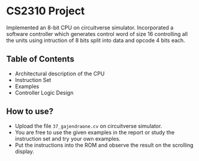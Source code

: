 # CS2310 Project

Implemented an 8-bit CPU on circuitverse simulator. Incorporated a software controller which generates control word of size 16 controlling all the units using intruction of 8 bits split into data and opcode 4 bits each.

## Table of Contents

- Architectural description of the CPU
- Instruction Set
- Examples
- Controller Logic Design

## How to use?

- Upload the file `37_gajendraone.cv` on circuitverse simulator.
- You are free to use the given examples in the report or study the instruction set and try your own examples.
- Put the instructions into the ROM and observe the result on the scrolling display.
